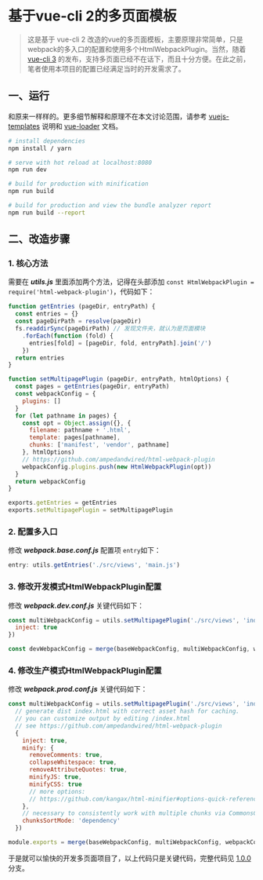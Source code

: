 # 基于vue-cli 2的多页面模板

> 这是基于 vue-cli 2 改造的vue的多页面模板，主要原理非常简单，只是webpack的多入口的配置和使用多个HtmlWebpackPlugin。当然，随着 <a href="https://cli.vuejs.org/zh/" target="_blank">vue-cli 3</a> 的发布，支持多页面已经不在话下，而且十分方便。在此之前，笔者使用本项目的配置已经满足当时的开发需求了。

## 一、运行
和原来一样样的。更多细节解释和原理不在本文讨论范围，请参考 <a href="http://vuejs-templates.github.io/webpack/" target="_blank">vuejs-templates</a> 说明和 <a href="https://vue-loader.vuejs.org/" target="_blank">vue-loader</a> 文档。

``` bash
# install dependencies
npm install / yarn

# serve with hot reload at localhost:8080
npm run dev

# build for production with minification
npm run build

# build for production and view the bundle analyzer report
npm run build --report
```

## 二、改造步骤
### 1. 核心方法
需要在 ***utils.js*** 里面添加两个方法，记得在头部添加
`const HtmlWebpackPlugin = require('html-webpack-plugin')`，代码如下：
``` javascript
function getEntries (pageDir, entryPath) {
  const entries = {}
  const pageDirPath = resolve(pageDir)
  fs.readdirSync(pageDirPath) // 发现文件夹，就认为是页面模块
    .forEach(function (fold) {
      entries[fold] = [pageDir, fold, entryPath].join('/')
    })
  return entries
}

function setMultipagePlugin (pageDir, entryPath, htmlOptions) {
  const pages = getEntries(pageDir, entryPath)
  const webpackConfig = {
    plugins: []
  }
  for (let pathname in pages) {
    const opt = Object.assign({}, {
      filename: pathname + '.html',
      template: pages[pathname],
      chunks: ['manifest', 'vendor', pathname]
    }, htmlOptions)
    // https://github.com/ampedandwired/html-webpack-plugin
    webpackConfig.plugins.push(new HtmlWebpackPlugin(opt))
  }
  return webpackConfig
}

exports.getEntries = getEntries
exports.setMultipagePlugin = setMultipagePlugin
```

### 2. 配置多入口
修改 ***webpack.base.conf.js*** 配置项 `entry`如下：
``` javascript
entry: utils.getEntries('./src/views', 'main.js')
```

### 3. 修改开发模式HtmlWebpackPlugin配置
修改 ***webpack.dev.conf.js*** 关键代码如下：
``` javascript
const multiWebpackConfig = utils.setMultipagePlugin('./src/views', 'index.html', {
  inject: true
})

const devWebpackConfig = merge(baseWebpackConfig, multiWebpackConfig, webpackConfig)
```

### 4. 修改生产模式HtmlWebpackPlugin配置
修改 ***webpack.prod.conf.js*** 关键代码如下：
``` javascript
const multiWebpackConfig = utils.setMultipagePlugin('./src/views', 'index.html',
  // generate dist index.html with correct asset hash for caching.
  // you can customize output by editing /index.html
  // see https://github.com/ampedandwired/html-webpack-plugin
  {
    inject: true,
    minify: {
      removeComments: true,
      collapseWhitespace: true,
      removeAttributeQuotes: true,
      minifyJS: true,
      minifyCSS: true
      // more options:
      // https://github.com/kangax/html-minifier#options-quick-reference
    },
    // necessary to consistently work with multiple chunks via CommonsChunkPlugin
    chunksSortMode: 'dependency'
  })

module.exports = merge(baseWebpackConfig, multiWebpackConfig, webpackConfig)
```

于是就可以愉快的开发多页面项目了，以上代码只是关键代码，完整代码见 <a href="https://github.com/guilixie/vue-mpa/tree/1.0.0" target="_blank">1.0.0</a> 分支。
